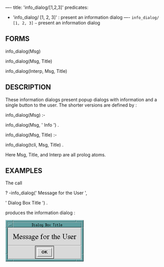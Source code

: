 —-
title: 'info_dialog/[1,2,3]'
predicates:
 - 'info_dialog/ [1, 2, 3]' : present an information dialog
—-
`info_dialog/ [1, 2, 3]` `—` present an information dialog


## FORMS

info_dialog(Msg)

info_dialog(Msg, Title)

info_dialog(Interp, Msg, Title)


## DESCRIPTION

These information
dialogs present popup dialogs with information and a single button to the user. The shorter versions are defined by :

info_dialog(Msg) :-

info_dialog(Msg, ' Info ') .

info_dialog(Msg, Title) :-

info_dialog(tcli, Msg, Title) .

Here Msg, Title, and Interp are all prolog atoms.


## EXAMPLES

The call

? -info_dialog(' Message for the User ',

' Dialog Box Title ') .

produces the information dialog :

![](images/info_dialog_box.gif)


